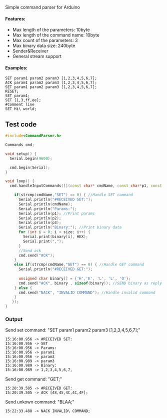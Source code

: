 Simple command parser for Arduino

#### Features:
 - Max length of the parameters: 10byte
 - Max length of the command name: 10byte
 - Max count of the parameters: 3
 - Max binary data size: 240byte
 - Sender&Receiver
 - General stream support

#### Examples:
```
SET param1 param2 param3 [1,2,3,4,5,6,7];
ACK param1 param2 param3 [1,2,3,4,5,6,7];
SET param1 param2 param3 [1,2,3,4,5,6,7];
RESET;
SET param1;
SET [1,3,ff,ee];
#Comment line
SET Hi\ world; 
```

## Test code
```c++
#include<CommandParser.h>

Commands cmd;

void setup() {
  Serial.begin(9600);

  cmd.begin(Serial);
}

void loop() {
  cmd.handleInputCommands([](const char* cmdName, const char*p1, const char*p2, const char*p3, const unsigned char*binary, int size) {

    if(strcmp(cmdName,"SET") == 0) { //Handle SET command
      Serial.println("#RECEIVED SET:");
      Serial.println(cmdName);
      Serial.println("Params:"); 
      Serial.println(p1); //Print params
      Serial.println(p2);
      Serial.println(p3);
      Serial.println("Binary:"); //Print binary data
      for (int i = 0; i < size; i++) {
        Serial.print(binary[i], HEX);
        Serial.print(",");
      }
      //Send ack
      cmd.send("ACK");
    }
    else if(strcmp(cmdName,"GET") == 0) { //Handle GET command
      Serial.println("#RECEIVED GET:");
      
      unsigned char binary[] = {'H','E', 'L', 'L', 'O'};
      cmd.send("ACK", binary , sizeof(binary)); //SEND binary as reply
    } else {
      cmd.send("NACK", "INVALID COMMAND"); //Handle invalid command
    }
   });
}
```
### Output

Send set command: "SET param1 param2 param3 [1,2,3,4,5,6,7];"
```
15:16:00.956 -> #RECEIVED SET:
15:16:00.956 -> SET
15:16:00.956 -> Params:
15:16:00.956 -> param1
15:16:00.956 -> param3
15:16:00.989 -> param3
15:16:00.989 -> Binary:
15:16:00.989 -> 1,2,3,4,5,6,7,
```
Send get command: "GET;"
```
15:20:39.505 -> #RECEIVED GET:
15:20:39.505 -> ACK [48,45,4C,4C,4F];
```
Send unkown command: "BLAA;"
```
15:22:33.488 -> NACK INVALID\ COMMAND;
```
